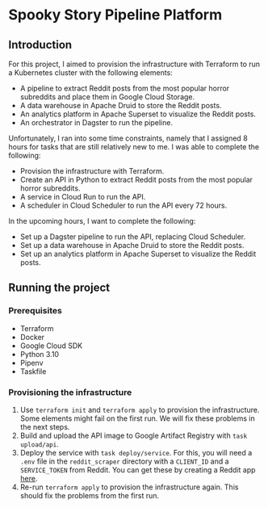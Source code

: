 # Spooky Story Pipeline Platform
## Introduction
For this project, I aimed to provision the infrastructure with Terraform to run a Kubernetes cluster with the following elements:
- A pipeline to extract Reddit posts from the most popular horror subreddits and place them in Google Cloud Storage.
- A data warehouse in Apache Druid to store the Reddit posts.
- An analytics platform in Apache Superset to visualize the Reddit posts.
- An orchestrator in Dagster to run the pipeline.

Unfortunately, I ran into some time constraints, namely that I assigned 8 hours for tasks that are still relatively new to me. I was able to complete the following:
- Provision the infrastructure with Terraform.
- Create an API in Python to extract Reddit posts from the most popular horror subreddits.
- A service in Cloud Run to run the API.
- A scheduler in Cloud Scheduler to run the API every 72 hours.

In the upcoming hours, I want to complete the following:
- Set up a Dagster pipeline to run the API, replacing Cloud Scheduler.
- Set up a data warehouse in Apache Druid to store the Reddit posts.
- Set up an analytics platform in Apache Superset to visualize the Reddit posts.

## Running the project
### Prerequisites
- Terraform
- Docker
- Google Cloud SDK
- Python 3.10
- Pipenv
- Taskfile

### Provisioning the infrastructure
1. Use `terraform init` and `terraform apply` to provision the infrastructure. Some elements might fail on the first run. We will fix these problems in the next steps.
2. Build and upload the API image to Google Artifact Registry with `task upload/api`.
3. Deploy the service with `task deploy/service`. For this, you will need a `.env` file in the `reddit_scraper` directory with a `CLIENT_ID` and a `SERVICE_TOKEN` from Reddit. You can get these by creating a Reddit app [here](https://www.reddit.com/prefs/apps).
4. Re-run `terraform apply` to provision the infrastructure again. This should fix the problems from the first run.
